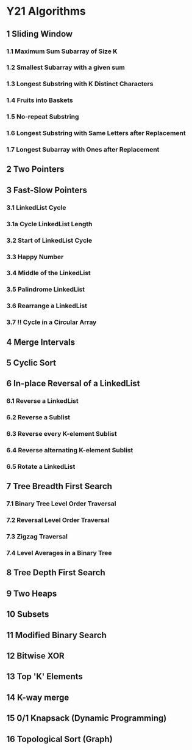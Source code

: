 # Y21 Algorithms

## 1 Sliding Window

### 1.1 Maximum Sum Subarray of Size K

### 1.2 Smallest Subarray with a given sum

### 1.3 Longest Substring with K Distinct Characters

### 1.4 Fruits into Baskets

### 1.5 No-repeat Substring

### 1.6 Longest Substring with Same Letters after Replacement

### 1.7 Longest Subarray with Ones after Replacement

## 2 Two Pointers

## 3 Fast-Slow Pointers

### 3.1 LinkedList Cycle

### 3.1a Cycle LinkedList Length

### 3.2 Start of LinkedList Cycle

### 3.3 Happy Number

### 3.4 Middle of the LinkedList

### 3.5 Palindrome LinkedList

### 3.6 Rearrange a LinkedList

### 3.7 !! Cycle in a Circular Array

## 4 Merge Intervals

## 5 Cyclic Sort

## 6 In-place Reversal of a LinkedList

### 6.1 Reverse a LinkedList

### 6.2 Reverse a Sublist

### 6.3 Reverse every K-element Sublist

### 6.4 Reverse alternating K-element Sublist

### 6.5 Rotate a LinkedList

## 7 Tree Breadth First Search

### 7.1 Binary Tree Level Order Traversal

### 7.2 Reversal Level Order Traversal

### 7.3 Zigzag Traversal

### 7.4 Level Averages in a Binary Tree

## 8 Tree Depth First Search

## 9 Two Heaps

## 10 Subsets

## 11 Modified Binary Search

## 12 Bitwise XOR

## 13 Top 'K' Elements

## 14 K-way merge

## 15 0/1 Knapsack (Dynamic Programming)

## 16 Topological Sort (Graph)
